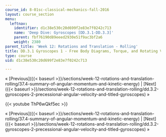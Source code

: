 ```yaml
---
course_id: 8-01sc-classical-mechanics-fall-2016
layout: course_section
menu:
  leftnav:
    identifier: d1c38e530c20d699f2e83e7f0242c713
    name: 'Deep Dive: Gyroscopes [DD.3.1-DD.3.3]'
    parent: fbf76190d89eeed2930e51f9ac3bf2a6
    weight: 2380
parent_title: 'Week 12: Rotations and Translation - Rolling'
title: DD.3.1 Gyroscopes 1 - Free Body Diagrams, Torque, and Rotating Vectors
type: course
uid: d1c38e530c20d699f2e83e7f0242c713

---
```


« [Previous]({{< baseurl >}}/sections/week-12-rotations-and-translation-rolling/37.4-summary-of-angular-momentum-and-kinetic-energy) | [Next]({{< baseurl >}}/sections/week-12-rotations-and-translation-rolling/dd.3.2-gyroscopes-2-precessional-angular-velocity-and-titled-gyroscopes) »

{{< youtube ThP6wQkf5ec >}}

« [Previous]({{< baseurl >}}/sections/week-12-rotations-and-translation-rolling/37.4-summary-of-angular-momentum-and-kinetic-energy) | [Next]({{< baseurl >}}/sections/week-12-rotations-and-translation-rolling/dd.3.2-gyroscopes-2-precessional-angular-velocity-and-titled-gyroscopes) »